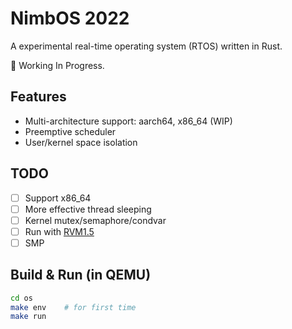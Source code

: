# NimbOS 2022

A experimental real-time operating system (RTOS) written in Rust.

🚧 Working In Progress.

## Features

* Multi-architecture support: aarch64, x86_64 (WIP)
* Preemptive scheduler
* User/kernel space isolation

## TODO

* [ ] Support x86_64
* [ ] More effective thread sleeping
* [ ] Kernel mutex/semaphore/condvar
* [ ] Run with [RVM1.5](https://github.com/rvm-rtos/RVM1.5)
* [ ] SMP

## Build & Run (in QEMU)

```sh
cd os
make env    # for first time
make run
```
